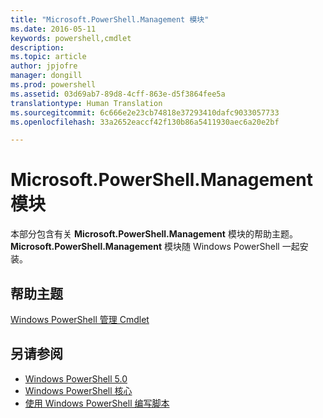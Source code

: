 ```yaml
---
title: "Microsoft.PowerShell.Management 模块"
ms.date: 2016-05-11
keywords: powershell,cmdlet
description: 
ms.topic: article
author: jpjofre
manager: dongill
ms.prod: powershell
ms.assetid: 03d69ab7-89d8-4cff-863e-d5f3864fee5a
translationtype: Human Translation
ms.sourcegitcommit: 6c666e2e23cb74818e37293410dafc9033057733
ms.openlocfilehash: 33a2652eaccf42f130b86a5411930aec6a20e2bf

---
```


# Microsoft.PowerShell.Management 模块
本部分包含有关 **Microsoft.PowerShell.Management** 模块的帮助主题。 **Microsoft.PowerShell.Management** 模块随 Windows PowerShell 一起安装。

## 帮助主题
[Windows PowerShell 管理 Cmdlet](http://go.microsoft.com/fwlink/?LinkID=245862)

## 另请参阅
- [Windows PowerShell 5.0](Windows-PowerShell-5.0.md)
- [Windows PowerShell 核心](https://technet.microsoft.com/en-us/library/4b75f1e4-f327-48f3-92ab-bf5435094d41)
- [使用 Windows PowerShell 编写脚本](../../getting-started/fundamental/Scripting-with-Windows-PowerShell.md)




<!--HONumber=Oct16_HO3-->


